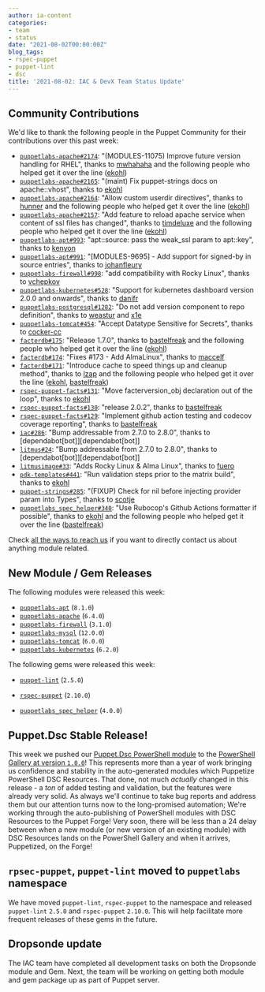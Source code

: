 ```yaml
---
author: ia-content
categories:
- team
- status
date: "2021-08-02T00:00:00Z"
blog_tags:
- rspec-puppet
- puppet-lint
- dsc
title: '2021-08-02: IAC & DevX Team Status Update'
---
```


## Community Contributions

We'd like to thank the following people in the Puppet Community for their contributions over this past week:

- [`puppetlabs-apache#2174`][puppetlabs-apache-pr-2174]: "(MODULES-11075) Improve future version handling for RHEL", thanks to [mwhahaha][mwhahaha] and the following people who helped get it over the line ([ekohl][ekohl])
- [`puppetlabs-apache#2165`][puppetlabs-apache-pr-2165]: "(maint) Fix puppet-strings docs on apache::vhost", thanks to [ekohl][ekohl]
- [`puppetlabs-apache#2164`][puppetlabs-apache-pr-2164]: "Allow custom userdir directives", thanks to [hunner][hunner] and the following people who helped get it over the line ([ekohl][ekohl])
- [`puppetlabs-apache#2157`][puppetlabs-apache-pr-2157]: "Add feature to reload apache service when content of ssl files has changed", thanks to [timdeluxe][timdeluxe] and the following people who helped get it over the line ([ekohl][ekohl])
- [`puppetlabs-apt#993`][puppetlabs-apt-pr-993]: "apt::source: pass the weak_ssl param to apt::key", thanks to [kenyon][kenyon]
- [`puppetlabs-apt#991`][puppetlabs-apt-pr-991]: "[MODULES-9695] - Add support for signed-by in source entries", thanks to [johanfleury][johanfleury]
- [`puppetlabs-firewall#998`][puppetlabs-firewall-pr-998]: "add compatibility with Rocky Linux", thanks to [vchepkov][vchepkov]
- [`puppetlabs-kubernetes#528`][puppetlabs-kubernetes-pr-528]: "Support for kubernetes dashboard version 2.0.0 and onwards", thanks to [danifr][danifr]
- [`puppetlabs-postgresql#1282`][puppetlabs-postgresql-pr-1282]: "Do not add version component to repo definition", thanks to [weastur][weastur] and [x1e][x1e]
- [`puppetlabs-tomcat#454`][puppetlabs-tomcat-pr-454]: "Accept Datatype Sensitive for Secrets", thanks to [cocker-cc][cocker-cc]
- [`facterdb#175`][facterdb-pr-175]: "Release 1.7.0", thanks to [bastelfreak][bastelfreak] and the following people who helped get it over the line ([ekohl][ekohl])
- [`facterdb#174`][facterdb-pr-174]: "Fixes #173 - Add AlmaLinux", thanks to [maccelf][maccelf]
- [`facterdb#171`][facterdb-pr-171]: "Introduce cache to speed things up and cleanup method", thanks to [lzap][lzap] and the following people who helped get it over the line ([ekohl][ekohl], [bastelfreak][bastelfreak])
- [`rspec-puppet-facts#131`][rspec-puppet-facts-pr-131]: "Move facterversion_obj declaration out of the loop", thanks to [ekohl][ekohl]
- [`rspec-puppet-facts#130`][rspec-puppet-facts-pr-130]: "release 2.0.2", thanks to [bastelfreak][bastelfreak]
- [`rspec-puppet-facts#129`][rspec-puppet-facts-pr-129]: "Implement github action testing and codecov coverage reporting", thanks to [bastelfreak][bastelfreak]
- [`iac#286`][iac-pr-286]: "Bump addressable from 2.7.0 to 2.8.0", thanks to [dependabot[bot]][dependabot[bot]]
- [`litmus#24`][litmus-pr-24]: "Bump addressable from 2.7.0 to 2.8.0", thanks to [dependabot[bot]][dependabot[bot]]
- [`litmusimage#33`][litmusimage-pr-33]: "Adds Rocky Linux & Alma Linux", thanks to [fuero][fuero]
- [`pdk-templates#441`][pdk-templates-pr-441]: "Run validation steps prior to the matrix build", thanks to [ekohl][ekohl]
- [`puppet-strings#285`][puppet-strings-pr-285]: "(FIXUP) Check for nil before injecting provider param into Types", thanks to [scotje][scotje]
- [`puppetlabs_spec_helper#340`][puppetlabs_spec_helper-pr-340]: "Use Rubocop's Github Actions formatter if possible", thanks to [ekohl][ekohl] and the following people who helped get it over the line ([bastelfreak][bastelfreak])

Check [all the ways to reach us](/blog/updates/2021-01-20-reaching-out.md) if you want to directly contact us about anything module related.

## New Module / Gem Releases

The following modules were released this week:

- [`puppetlabs-apt`][puppetlabs-apt] (`8.1.0`)
- [`puppetlabs-apache`][puppetlabs-apache] (`6.4.0`)
- [`puppetlabs-firewall`][puppetlabs-firewall] (`3.1.0`)
- [`puppetlabs-mysql`][puppetlabs-mysql] (`12.0.0`)
- [`puppetlabs-tomcat`][puppetlabs-tomcat] (`6.0.0`)
- [`puppetlabs-kubernetes`][puppetlabs-kubernetes] (`6.2.0`)

The following gems were released this week:

- [`puppet-lint`][puppet-lint] (`2.5.0`)
- [`rspec-puppet`][rspec-puppet] (`2.10.0`)
- [`puppetlabs_spec_helper`][puppetlabs_spec_helper] (`4.0.0`)


  [puppetlabs-apt]: https://github.com/puppetlabs/puppetlabs-apt
  [puppetlabs-apache]: https://github.com/puppetlabs/puppetlabs-apache
  [puppetlabs-firewall]: http://github.com/puppetlabs/puppetlabs-firewall
  [puppetlabs-mysql]: http://github.com/puppetlabs/puppetlabs-mysql
  [puppetlabs-tomcat]: https://github.com/puppetlabs/puppetlabs-tomcat
  [puppetlabs-kubernetes]: https://github.com/puppetlabs/puppetlabs-kubernetes
  [puppetlabs_spec_helper]: https://github.com/puppetlabs/puppetlabs_spec_helper
  [puppetlabs-apache-pr-2174]: https://github.com/puppetlabs/puppetlabs-apache/pull/2174
  [mwhahaha]: https://github.com/mwhahaha
  [ekohl]: https://github.com/ekohl
  [puppetlabs-apache-pr-2165]: https://github.com/puppetlabs/puppetlabs-apache/pull/2165
  [puppetlabs-apache-pr-2164]: https://github.com/puppetlabs/puppetlabs-apache/pull/2164
  [hunner]: https://github.com/hunner
  [puppetlabs-apache-pr-2157]: https://github.com/puppetlabs/puppetlabs-apache/pull/2157
  [timdeluxe]: https://github.com/timdeluxe
  [puppetlabs-apt-pr-993]: https://github.com/puppetlabs/puppetlabs-apt/pull/993
  [kenyon]: https://github.com/kenyon
  [puppetlabs-apt-pr-991]: https://github.com/puppetlabs/puppetlabs-apt/pull/991
  [johanfleury]: https://github.com/johanfleury
  [puppetlabs-firewall-pr-998]: https://github.com/puppetlabs/puppetlabs-firewall/pull/998
  [vchepkov]: https://github.com/vchepkov
  [puppetlabs-kubernetes-pr-528]: https://github.com/puppetlabs/puppetlabs-kubernetes/pull/528
  [danifr]: https://github.com/danifr
  [puppetlabs-postgresql-pr-1282]: https://github.com/puppetlabs/puppetlabs-postgresql/pull/1282
  [weastur]: https://github.com/weastur
  [x1e]: https://github.com/x1e
  [puppetlabs-tomcat-pr-454]: https://github.com/puppetlabs/puppetlabs-tomcat/pull/454
  [cocker-cc]: https://github.com/cocker-cc
  [facterdb-pr-175]: https://github.com/voxpupuli/facterdb/pull/175
  [bastelfreak]: https://github.com/bastelfreak
  [facterdb-pr-174]: https://github.com/voxpupuli/facterdb/pull/174
  [maccelf]: https://github.com/maccelf
  [facterdb-pr-171]: https://github.com/voxpupuli/facterdb/pull/171
  [lzap]: https://github.com/lzap
  [rspec-puppet-facts-pr-131]: https://github.com/voxpupuli/rspec-puppet-facts/pull/131
  [rspec-puppet-facts-pr-130]: https://github.com/voxpupuli/rspec-puppet-facts/pull/130
  [rspec-puppet-facts-pr-129]: https://github.com/voxpupuli/rspec-puppet-facts/pull/129
  [iac-pr-286]: https://github.com/puppetlabs/iac/pull/286
  [litmus-pr-24]: https://github.com/puppetlabs/litmus/pull/24
  [litmusimage-pr-33]: https://github.com/puppetlabs/litmusimage/pull/33
  [fuero]: https://github.com/fuero
  [pdk-templates-pr-441]: https://github.com/puppetlabs/pdk-templates/pull/441
  [puppet-strings-pr-285]: https://github.com/puppetlabs/puppet-strings/pull/285
  [scotje]: https://github.com/scotje
  [puppetlabs_spec_helper-pr-340]: https://github.com/puppetlabs/puppetlabs_spec_helper/pull/340
  [puppet-lint]: https://github.com/puppetlabs/puppet-lint
  [rspec-puppet]: https://github.com/puppetlabs/rspec-puppet

## Puppet.Dsc Stable Release!

This week we pushed our [Puppet.Dsc PowerShell module][dsc-repo] to the [PowerShell Gallery at version `1.0.0`][dsc-gallery]!
This represents more than a year of work bringing us confidence and stability in the auto-generated modules which Puppetize PowerShell DSC Resources.
That done, not much _actually_ changed in this release - a _ton_ of added testing and validation, but the features were already very solid.
As always we'll continue to take bug reports and address them but our attention turns now to the long-promised automation;
We're working through the auto-publishing of PowerShell modules with DSC Resources to the Puppet Forge!
Very soon, there will be less than a 24 delay between when a new module (or new version of an existing module) with DSC Resources lands on the PowerShell Gallery and when it arrives, Puppetized, on the Forge!

## `rpsec-puppet`, `puppet-lint` moved to `puppetlabs` namespace

We have moved `puppet-lint`, `rspec-puppet` to the namespace and released `puppet-lint` `2.5.0` and `rspec-puppet` `2.10.0`. 
This will help facilitate more frequent releases of these gems in the future.

## Dropsonde update

The IAC team have completed all development tasks on both the Dropsonde module and Gem. 
Next, the team will be working on getting both module and gem package up as part of Puppet server.

  [dsc-repo]: https://github.com/puppetlabs/Puppet.Dsc
  [dsc-gallery]: https://www.powershellgallery.com/packages/Puppet.Dsc/1.0.0

  [Adrian]:             https://github.com/adrianiurca
  [Ben]:                https://github.com/binford2k
  [Ciaran]:             https://github.com/sanfrancrisko
  [Daiana]:             https://github.com/daianamezdrea
  [Danny]:              https://github.com/carabasdaniel
  [DavidArmstrong]:     https://github.com/da-ar
  [DavidSchmitt]:       https://github.com/DavidS
  [DavidSwan]:          https://github.com/david22swan
  [Disha]:              https://github.com/Disha-maker
  [James]:              https://github.com/jpogran
  [Lore]:               https://github.com/lionce
  [Michael]:            https://github.com/michaeltlombardi
  [Paula]:              https://github.com/pmcmaw
  [Sheena]:             https://github.com/sheenaajay
  [Supported Modules]:  https://puppetlabs.github.io/iac/modules/
  [Tools]:              https://puppetlabs.github.io/iac/tools/
